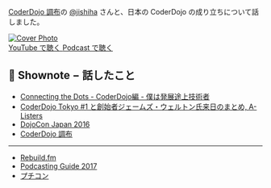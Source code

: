 [CoderDojo 調布](https://coderdojochofu.hatenablog.jp/)の [@jishiha](https://twitter.com/jishiha) さんと、日本の CoderDojo の成り立ちについて話しました。

<div class='episode-cover'>
  <a href='https://www.youtube.com/watch?v=nL3xy9Xk8gM&list=PL94GDfaSQTmJxxnapafkApHYgQUJ6ABUU&index=1'
     target='_blank' rel='noopenner'>
    <img src='/podcasts/1.png' alt='Cover Photo' class='lazy' loading='lazy'>
  </a>
  <div class='btn-cover'>
    <a class='btn-blue' href='https://www.youtube.com/watch?v=nL3xy9Xk8gM&list=PL94GDfaSQTmJxxnapafkApHYgQUJ6ABUU&index=1' target='_blank' rel='noopenner'><i class='fa fa-youtube'></i> YouTube で聴く </a>
    <a class='btn-blue' href='https://podcasters.spotify.com/pod/show/coderdojo-japan/episodes/001----CoderDojo-euhits' target='_blank' rel='noopenner'><i class='fas fa-podcast'></i> Podcast で聴く </a>
  </div>
</div>


## 📝 Shownote − 話したこと

- [Connecting the Dots - CoderDojo編 - 僕は発展途上技術者](https://blog.champierre.com/1110)
- [CoderDojo Tokyo #1 と創始者ジェームズ・ウェルトン氏来日のまとめ, A-Listers](https://tech.a-listers.jp/2012/05/09/coderdojo-tokyo-1-james-whelton-in-japan/)
- [DojoCon Japan 2016](http://dojocon2016.coderdojo.jp/)
- [CoderDojo 調布](https://coderdojochofu.hatenablog.jp/)

-----------

- [Rebuild.fm](https://rebuild.fm/)
- [Podcasting Guide 2017](https://weblog.bulknews.net/podcasting-guide-2017-2e88531a367d#.wqgzbkh6e)
- [プチコン](http://smilebasic.com/)
